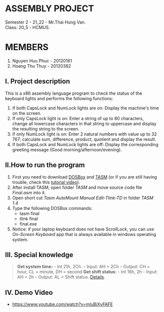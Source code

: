 # ASSEMBLY PROJECT
Semester 2 - 21_22 - Mr.Thai Hung Van.\
Class: 20_5 - HCMUS.
# MEMBERS
1. Nguyen Huu Phuc - 20120161
2. Hoang Thu Thuy  - 20120382
## I. Project description
This is a x86 assembly language program to check the status of the keyboard lights and performs the following functions:
1. If both CapsLock and NumLock lights are on: Display the machine's time on the screen.
2. If only CapsLock light is on: Enter a string of up to 80 characters, change all lowercase characters in that string to uppercase and display the resulting string to the screen.
3. If only NumLock light is on: Enter 2 natural numbers with value up to 32 767;  calculate sum, difference, product, quotient and display the result.
4. If both CapsLock and NumLock lights are off: Display the corresponding greeting message (Good morning/afternoon/evening).
## II.How to run the program
1. First you need to download [DOSBox](https://www.dosbox.com/download.php?main=1) and [TASM](https://www.pconlife.com/viewfileinfo/tasm-1-4-windows-7-windows-8-64-bit-techapple-net-exe/) (or if you are still having trouble, check thís [tutorial video](https://www.youtube.com/watch?v=JH-OCVkj3EY)). 
2. After install TASM, open folder *TASM* and move source code file *Final.asm* into it.
3. Open short cut *Tasm AutoMount Manual Edit-Tlink-TD* in folder *TASM 1.4*
4. Type the following DOSBox commands:
    - tasm final
    - tlink final
    - final.exe
5. Notice: if your laptop keyboard does not have ScrollLock, you can use *On-Screen Keyboard* app that is always available in windows operating system.
## III. Special knowledge
> **Get system time:** 
    - Int 21h, 2Ch.
    - Input: AH = 2Ch
    - Output: CH = hour, CL = minute, DH = second
> **Get shift status:** 
    - Int 16h, 2h
    - Input: AH = 2h
    - Output: AL = Shift status. [Details](http://vitaly_filatov.tripod.com/ng/asm/asm_027.3.html).



## IV. Demo Video
- <https://www.youtube.com/watch?v=mIuBjXyFAFE>

